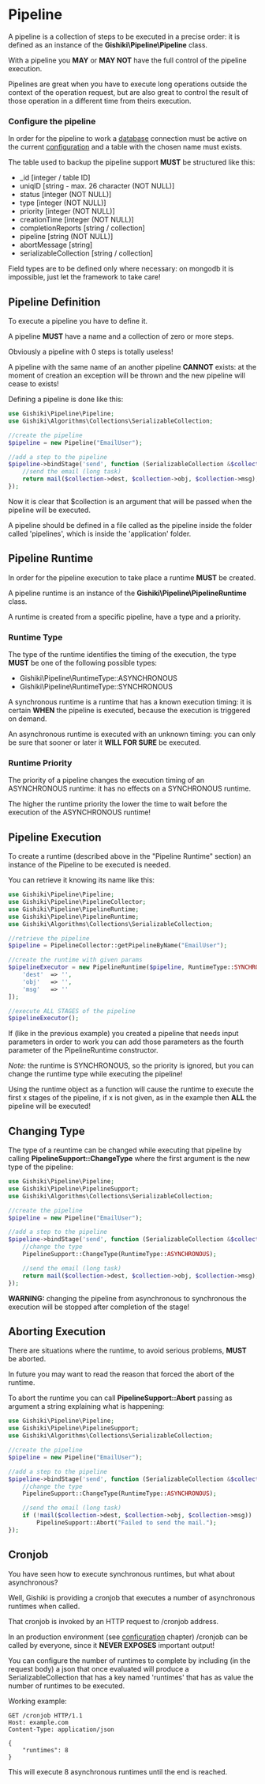 # Pipeline

A pipeline is a collection of steps to be executed in a precise order: it is
defined as an instance of the __Gishiki\Pipeline\Pipeline__ class.

With a pipeline you __MAY__ or __MAY NOT__ have the full control of the pipeline
execution.

Pipelines are great when you have to execute long operations outside the context
of the operation request, but are also great to control the result of those operation
in a different time from theirs execution.

### Configure the pipeline

In order for the pipeline to work a [database](database.md) connection must be active
on the current [configuration](configuration.md) and a table with the chosen name must exists.

The table used to backup the pipeline support __MUST__ be structured like this:
   
   - _id [integer / table ID]
   - uniqID [string - max. 26 character (NOT NULL)]
   - status [integer (NOT NULL)]
   - type [integer (NOT NULL)]
   - priority [integer (NOT NULL)]
   - creationTime [integer (NOT NULL)]
   - completionReports [string / collection]
   - pipeline [string (NOT NULL)]
   - abortMessage [string]
   - serializableCollection [string / collection]

Field types are to be defined only where necessary: on mongodb it is impossible,
just let the framework to take care!

## Pipeline Definition

To execute a pipeline you have to define it.

A pipeline __MUST__ have a name and a collection of zero or more steps.

Obviously a pipeline with 0 steps is totally useless!

A pipeline with the same name of an another pipeline __CANNOT__ exists: at the moment
of creation an exception will be thrown and the new pipeline will cease to exists!

Defining a pipeline is done like this:

```php
use Gishiki\Pipeline\Pipeline;
use Gishiki\Algorithms\Collections\SerializableCollection;

//create the pipeline
$pipeline = new Pipeline("EmailUser");

//add a step to the pipeline
$pipeline->bindStage('send', function (SerializableCollection &$collection) {
    //send the email (long task)
    return mail($collection->dest, $collection->obj, $collection->msg);
});
```

Now it is clear that $collection is an argument that will be passed when the
pipeline will be executed.

A pipeline should be defined in a file called as the pipeline inside the folder
called 'pipelines', which is inside the 'application' folder.


## Pipeline Runtime

In order for the pipeline execution to take place a runtime __MUST__ be created.

A pipeline runtime is an instance of the __Gishiki\Pipeline\PipelineRuntime__ class.

A runtime is created from a specific pipeline, have a type and a priority.

### Runtime Type

The type of the runtime identifies the timing of the execution, the type __MUST__ be
one of the following possible types:

   - Gishiki\Pipeline\RuntimeType::ASYNCHRONOUS 
   - Gishiki\Pipeline\RuntimeType::SYNCHRONOUS

A synchronous runtime is a runtime that has a known execution timing: it is certain
__WHEN__ the pipeline is executed, because the execution is triggered on demand.

An asynchronous runtime is executed with an unknown timing: you can only be sure that
sooner or later it __WILL FOR SURE__ be executed.

### Runtime Priority

The priority of a pipeline changes the execution timing of an ASYNCHRONOUS runtime:
it has no effects on a SYNCHRONOUS runtime.

The higher the runtime priority the lower the time to wait before the execution
of the ASYNCHRONOUS runtime!


## Pipeline Execution

To create a runtime (described above in the "Pipeline Runtime" section) an instance
of the Pipeline to be executed is needed.

You can retrieve it knowing its name like this:

```php
use Gishiki\Pipeline\Pipeline;
use Gishiki\Pipeline\PipelineCollector;
use Gishiki\Pipeline\PipelineRuntime;
use Gishiki\Pipeline\PipelineRuntime;
use Gishiki\Algorithms\Collections\SerializableCollection;

//retrieve the pipeline
$pipeline = PipelineCollector::getPipelineByName("EmailUser");

//create the runtime with given params
$pipelineExecutor = new PipelineRuntime($pipeline, RuntimeType::SYNCHRONOUS, RuntimePriority::LOWEST, [
    'dest'  => '',
    'obj'   => '',
    'msg'   => ''
]);

//execute ALL STAGES of the pipeline
$pipelineExecutor();
```

If (like in the previous example) you created a pipeline that needs input parameters
in order to work you can add those parameters as the fourth parameter of the PipelineRuntime constructor.

*Note:* the runtime is SYNCHRONOUS, so the priority is ignored, but you can change
the runtime type while executing the pipeline!

Using the runtime object as a function will cause the runtime to execute the first
x stages of the pipeline, if x is not given, as in the example then __ALL__ the pipeline
will be executed!


## Changing Type

The type of a reuntime can be changed while executing that pipeline by calling
__PipelineSupport::ChangeType__ where the first argument is the new type of the pipeline:

```php
use Gishiki\Pipeline\Pipeline;
use Gishiki\Pipeline\PipelineSupport;
use Gishiki\Algorithms\Collections\SerializableCollection;

//create the pipeline
$pipeline = new Pipeline("EmailUser");

//add a step to the pipeline
$pipeline->bindStage('send', function (SerializableCollection &$collection) {
    //change the type
    PipelineSupport::ChangeType(RuntimeType::ASYNCHRONOUS);

    //send the email (long task)
    return mail($collection->dest, $collection->obj, $collection->msg);
});
```

__WARNING:__ changing the pipeline from asynchronous to synchronous the execution
will be stopped after completion of the stage!


## Aborting Execution

There are situations where the runtime, to avoid serious problems, __MUST__ be
aborted.

In future you may want to read the reason that forced the abort of the runtime.

To abort the runtime you can call __PipelineSupport::Abort__ passing as argument
a string explaining what is happening:

```php
use Gishiki\Pipeline\Pipeline;
use Gishiki\Pipeline\PipelineSupport;
use Gishiki\Algorithms\Collections\SerializableCollection;

//create the pipeline
$pipeline = new Pipeline("EmailUser");

//add a step to the pipeline
$pipeline->bindStage('send', function (SerializableCollection &$collection) {
    //change the type
    PipelineSupport::ChangeType(RuntimeType::ASYNCHRONOUS);

    //send the email (long task)
    if (!mail($collection->dest, $collection->obj, $collection->msg))
        PipelineSupport::Abort("Failed to send the mail.");
});
```


## Cronjob

You have seen how to execute synchronous runtimes, but what about asynchronous?

Well, Gishiki is providing a cronjob that executes a number of
asynchronous runtimes when called.

That cronjob is invoked by an HTTP request to /cronjob address.

In an production environment (see [conficuration](configuration.md) chapter) /cronjob
can be called by everyone, since it __NEVER EXPOSES__ important output!

You can configure the number of runtimes to complete by including (in the request
body) a json that once evaluated will produce a SerializableCollection that has
a key named 'runtimes' that has as value the number of runtimes to be executed. 

Working example:

```
GET /cronjob HTTP/1.1
Host: example.com
Content-Type: application/json

{
    "runtimes": 8
}
```

This will execute 8 asynchronous runtimes until the end is reached.